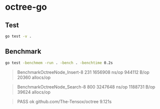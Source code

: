 
# octree-go

## Test

```bash
go test -v .
```

## Benchmark

```bash
go test -benchmem -run . -bench . -benchtime 0.2s
```

> BenchmarkOctreeNode_Insert-8         231           1656908 ns/op          944112 B/op      20360 allocs/op

>BenchmarkOctreeNode_Search-8         800           3247648 ns/op         1188731 B/op      39624 allocs/op

>PASS
ok      github.com/The-Tensox/octree    9.121s
